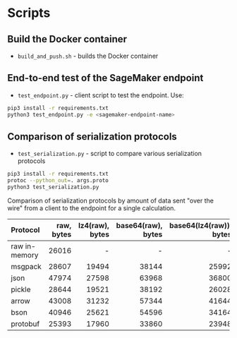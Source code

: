 # Scripts

## Build the Docker container

- `build_and_push.sh` - builds the Docker container

## End-to-end test of the SageMaker endpoint

- `test_endpoint.py` - client script to test the endpoint. Use:

```bash
pip3 install -r requirements.txt
python3 test_endpoint.py -e <sagemaker-endpoint-name>
```

## Comparison of serialization protocols

- `test_serialization.py` - script to compare various serialization protocols

```bash
pip3 install -r requirements.txt
protoc --python_out=. args.proto
python3 test_serialization.py
```

Comparison of serialization protocols by amount of data sent "over the wire" from a client to the endpoint for a single calculation.

| Protocol | raw, bytes | lz4(raw), bytes | base64(raw), bytes | base64(lz4(raw)), bytes |
|:---|----:|---:|---:|---:|
|raw in-memory | 26016 | - | - | - |
|msgpack | 28607 | 19494 | 38144 | 25992 |
|json | 47974 | 27598 | 63968 | 36800 |
|pickle | 28644 | 19521 | 38192 | 26028 |
|arrow | 43008 | 31232 | 57344 | 41644 |
|bson | 40946 | 25621 | 54596 | 34164 |
|protobuf | 25393 | 17960 | 33860 | 23948 |
